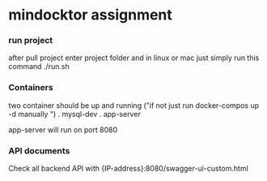 # mindocktor assignment 

### run project
after pull project enter project folder and in linux or mac just simply run this command
./run.sh


### Containers
two container should be up and running ("if not just run docker-compos up -d manually ")
  . mysql-dev
  . app-server

app-server will run on port 8080

### API documents
Check all backend API with {IP-address}:8080/swagger-ui-custom.html

